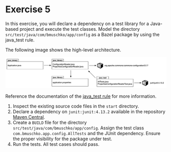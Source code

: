 # Exercise 5

In this exercise, you will declare a dependency on a test library for a Java-based project and execute the test classes. Model the directory `src/test/java/com/bmuschko/app/config` as a Bazel package by using the java_test rule.

The following image shows the high-level architecture.

![java-test](imgs/java-test.png)

Reference the documentation of the [java_test rule](https://docs.bazel.build/versions/main/be/java.html#java_test) for more information.

1. Inspect the existing source code files in the `start` directory.
2. Declare a dependency on `junit:junit:4.13.2` available in the repository [Maven Central](https://repo1.maven.org/maven2).
3. Create a `BUILD` file for the directory `src/test/java/com/bmuschko/app/config`. Assign the test class `com.bmuschko.app.config.AllTests` and the JUnit dependency. Ensure the proper visibility for the package under test.
4. Run the tests. All test cases should pass.
